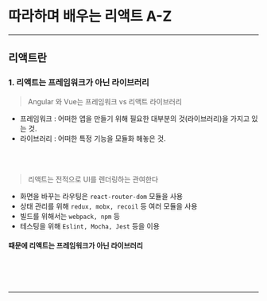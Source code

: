 # 따라하며 배우는 리액트 A-Z

<hr />

## 리액트란
### 1. 리액트는 프레임워크가 아닌 라이브러리
> Angular 와 Vue는 프레임워크 vs 리액트 라이브러리
- 프레임워크 : 어떠한 앱을 만들기 위해 필요한 대부분의 것(라이브러리)을 가지고 있는 것.
- 라이브러리 : 어떠한 특정 기능을 모듈화 해놓은 것.

<br />
<br />

> 리액트는 전적으로 UI를 렌더링하는 관여한다
- 화면을 바꾸는 라우팅은 `react-router-dom` 모듈을 사용
- 상태 관리를 위해 `redux, mobx, recoil` 등 여러 모듈을 사용
- 빌드를 위해서는 `webpack, npm` 등
- 테스팅을 위해 `Eslint, Mocha, Jest` 등을 이용

#### 때문에 리액트는 프레임워크가 아닌 라이브러리

<br />
<br />
<br />


<hr />